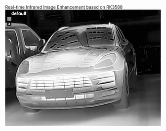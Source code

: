 Real-time Infrared Image Enhancement based on RK3588
![image](fig/capture_default1748509081003775377.jpg)
